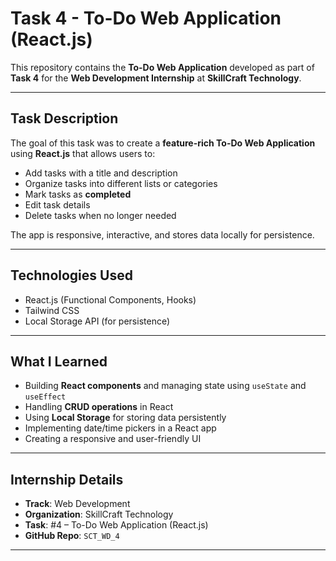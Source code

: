 #  Task 4 - To-Do Web Application (React.js)

This repository contains the **To-Do Web Application** developed as part of **Task 4** for the **Web Development Internship** at **SkillCraft Technology**.

---

## Task Description

The goal of this task was to create a **feature-rich To-Do Web Application** using **React.js** that allows users to:
- Add tasks with a title and description
- Organize tasks into different lists or categories
- Mark tasks as **completed**
- Edit task details
- Delete tasks when no longer needed

The app is responsive, interactive, and stores data locally for persistence.

---

##  Technologies Used

- React.js (Functional Components, Hooks)
- Tailwind CSS 
- Local Storage API (for persistence)


---

##  What I Learned

- Building **React components** and managing state using `useState` and `useEffect`
- Handling **CRUD operations** in React
- Using **Local Storage** for storing data persistently
- Implementing date/time pickers in a React app
- Creating a responsive and user-friendly UI

---

##  Internship Details

- **Track**: Web Development  
- **Organization**: SkillCraft Technology  
- **Task**: #4 – To-Do Web Application (React.js)  
- **GitHub Repo**: `SCT_WD_4`

---



